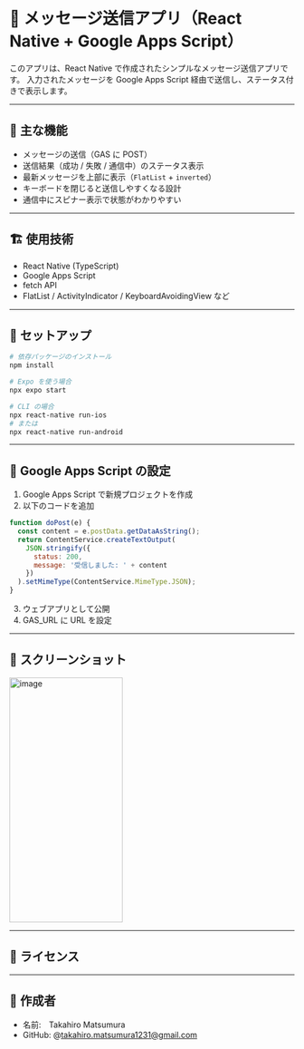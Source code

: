 # 📩 メッセージ送信アプリ（React Native + Google Apps Script）

このアプリは、React Native で作成されたシンプルなメッセージ送信アプリです。
入力されたメッセージを Google Apps Script 経由で送信し、ステータス付きで表示します。

---

## 📱 主な機能

* メッセージの送信（GAS に POST）
* 送信結果（成功 / 失敗 / 通信中）のステータス表示
* 最新メッセージを上部に表示（`FlatList` + `inverted`）
* キーボードを閉じると送信しやすくなる設計
* 通信中にスピナー表示で状態がわかりやすい

---

## 🏗️ 使用技術

* React Native (TypeScript)
* Google Apps Script
* fetch API
* FlatList / ActivityIndicator / KeyboardAvoidingView など

---

## 🚀 セットアップ

```bash
# 依存パッケージのインストール
npm install

# Expo を使う場合
npx expo start

# CLI の場合
npx react-native run-ios
# または
npx react-native run-android
```

---

## 🔧 Google Apps Script の設定

1. Google Apps Script で新規プロジェクトを作成
2. 以下のコードを追加

```javascript
function doPost(e) {
  const content = e.postData.getDataAsString();
  return ContentService.createTextOutput(
    JSON.stringify({
      status: 200,
      message: '受信しました: ' + content
    })
  ).setMimeType(ContentService.MimeType.JSON);
}
```

3. ウェブアプリとして公開
4. GAS\_URL に URL を設定

---

## 📸 スクリーンショット

<img width="200" height="432" alt="image" src="https://github.com/user-attachments/assets/ff4a202b-071a-47d9-9a11-9a692f0f998a" />

---

## 📄 ライセンス


---

## 🙌 作成者

* 名前:　Takahiro Matsumura
* GitHub: @takahiro.matsumura1231@gmail.com
